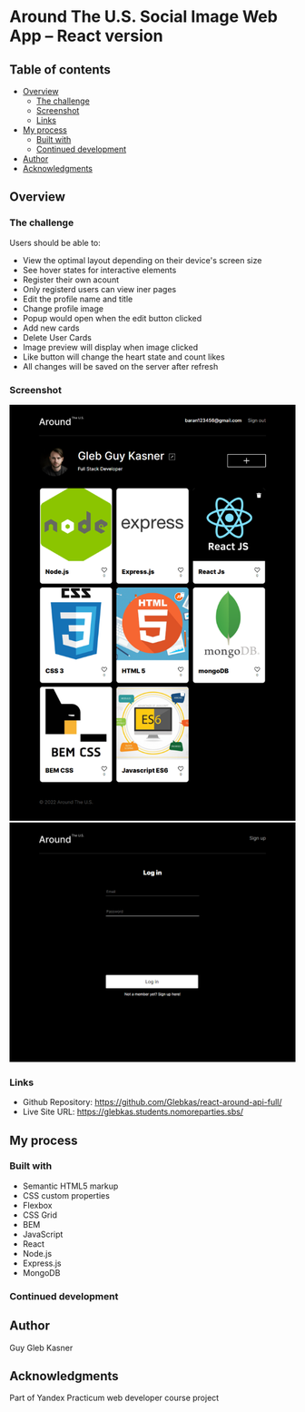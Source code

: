 # Around The U.S. Social Image Web App – React version

## Table of contents

- [Overview](#overview)
  - [The challenge](#the-challenge)
  - [Screenshot](#screenshot)
  - [Links](#links)
- [My process](#my-process)
  - [Built with](#built-with)
  - [Continued development](#continued-development)
- [Author](#author)
- [Acknowledgments](#acknowledgments)

## Overview

### The challenge

Users should be able to:

- View the optimal layout depending on their device's screen size
- See hover states for interactive elements
- Register their own acount
- Only registerd users can view iner pages
- Edit the profile name and title
- Change profile image
- Popup would open when the edit button clicked
- Add new cards
- Delete User Cards
- Image preview will display when image clicked
- Like button will change the heart state and count likes
- All changes will be saved on the server after refresh

### Screenshot

![](./screenshot.png)
![](./screenshot-1.png)

### Links

- Github Repository: https://github.com/Glebkas/react-around-api-full/
- Live Site URL: https://glebkas.students.nomoreparties.sbs/

## My process

### Built with

- Semantic HTML5 markup
- CSS custom properties
- Flexbox
- CSS Grid
- BEM
- JavaScript
- React
- Node.js
- Express.js
- MongoDB

### Continued development
 

## Author

Guy Gleb Kasner

## Acknowledgments

Part of Yandex Practicum web developer course project
